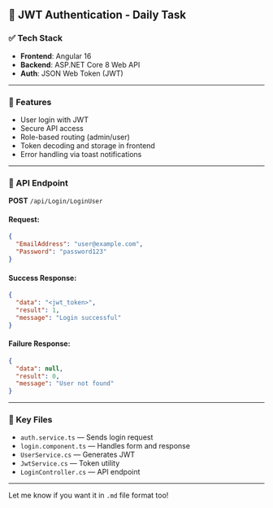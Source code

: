 ## 🔐 JWT Authentication - Daily Task

### ✅ Tech Stack

* **Frontend**: Angular 16
* **Backend**: ASP.NET Core 8 Web API
* **Auth**: JSON Web Token (JWT)

---

### 📌 Features

* User login with JWT
* Secure API access
* Role-based routing (admin/user)
* Token decoding and storage in frontend
* Error handling via toast notifications

---

### 🔄 API Endpoint

**POST** `/api/Login/LoginUser`

#### Request:

```json
{
  "EmailAddress": "user@example.com",
  "Password": "password123"
}
```

#### Success Response:

```json
{
  "data": "<jwt_token>",
  "result": 1,
  "message": "Login successful"
}
```

#### Failure Response:

```json
{
  "data": null,
  "result": 0,
  "message": "User not found"
}
```

---

### 📂 Key Files

* `auth.service.ts` — Sends login request
* `login.component.ts` — Handles form and response
* `UserService.cs` — Generates JWT
* `JwtService.cs` — Token utility
* `LoginController.cs` — API endpoint

---

Let me know if you want it in `.md` file format too!
